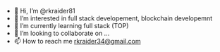 - 👋 Hi, I’m @rkraider81
- 👀 I’m interested in full stack developement, blockchain developemnt
- 🌱 I’m currently learning full stack (TOP)
- 💞️ I’m looking to collaborate on ...
- 📫 How to reach me rkraider34@gmail.com

<!---
rkraider81/rkraider81 is a ✨ special ✨ repository because its `README.md` (this file) appears on your GitHub profile.
You can click the Preview link to take a look at your changes.
--->
